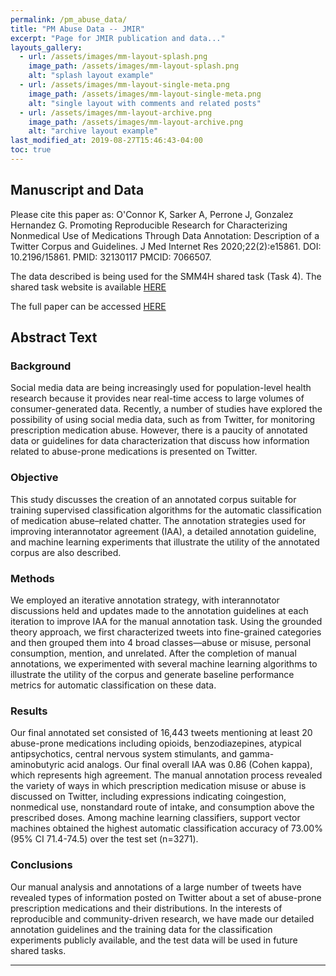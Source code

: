 ```yaml
---
permalink: /pm_abuse_data/
title: "PM Abuse Data -- JMIR"
excerpt: "Page for JMIR publication and data..."
layouts_gallery:
  - url: /assets/images/mm-layout-splash.png
    image_path: /assets/images/mm-layout-splash.png
    alt: "splash layout example"
  - url: /assets/images/mm-layout-single-meta.png
    image_path: /assets/images/mm-layout-single-meta.png
    alt: "single layout with comments and related posts"
  - url: /assets/images/mm-layout-archive.png
    image_path: /assets/images/mm-layout-archive.png
    alt: "archive layout example"
last_modified_at: 2019-08-27T15:46:43-04:00
toc: true
---
```

## Manuscript and Data

Please cite this paper as: 
O'Connor K, Sarker A, Perrone J, Gonzalez Hernandez G. Promoting Reproducible Research for Characterizing Nonmedical Use of Medications Through Data Annotation: Description of a Twitter Corpus and Guidelines. J Med Internet Res 2020;22(2):e15861. DOI: 10.2196/15861. PMID: 32130117 PMCID: 7066507.


The data described is being used for the SMM4H shared task (Task 4). The shared task website is available [HERE]( https://competitions.codalab.org/competitions/23705?secret_key=aeda0cb9-a3da-4e4f-9d6a-d639355b455e)

The full paper can be accessed [HERE](https://www.jmir.org/2020/2/e15861/)


## Abstract Text

### Background
Social media data are being increasingly used for population-level health research because it provides near real-time access to large volumes of consumer-generated data. Recently, a number of studies have explored the possibility of using social media data, such as from Twitter, for monitoring prescription medication abuse. However, there is a paucity of annotated data or guidelines for data characterization that discuss how information related to abuse-prone medications is presented on Twitter.

### Objective 
This study discusses the creation of an annotated corpus suitable for training supervised classification algorithms for the automatic classification of medication abuse–related chatter. The annotation strategies used for improving interannotator agreement (IAA), a detailed annotation guideline, and machine learning experiments that illustrate the utility of the annotated corpus are also described.

### Methods 
We employed an iterative annotation strategy, with interannotator discussions held and updates made to the annotation guidelines at each iteration to improve IAA for the manual annotation task. Using the grounded theory approach, we first characterized tweets into fine-grained categories and then grouped them into 4 broad classes—abuse or misuse, personal consumption, mention, and unrelated. After the completion of manual annotations, we experimented with several machine learning algorithms to illustrate the utility of the corpus and generate baseline performance metrics for automatic classification on these data.

### Results 
Our final annotated set consisted of 16,443 tweets mentioning at least 20 abuse-prone medications including opioids, benzodiazepines, atypical antipsychotics, central nervous system stimulants, and gamma-aminobutyric acid analogs. Our final overall IAA was 0.86 (Cohen kappa), which represents high agreement. The manual annotation process revealed the variety of ways in which prescription medication misuse or abuse is discussed on Twitter, including expressions indicating coingestion, nonmedical use, nonstandard route of intake, and consumption above the prescribed doses. Among machine learning classifiers, support vector machines obtained the highest automatic classification accuracy of 73.00% (95% CI 71.4-74.5) over the test set (n=3271).

### Conclusions 
Our manual analysis and annotations of a large number of tweets have revealed types of information posted on Twitter about a set of abuse-prone prescription medications and their distributions. In the interests of reproducible and community-driven research, we have made our detailed annotation guidelines and the training data for the classification experiments publicly available, and the test data will be used in future shared tasks.

<!-- - Bundled as a "theme gem" for easier install/upgrading.
- Compatible with GitHub Pages.
- Support for Jekyll's built-in Sass/SCSS preprocessor.
- Nine different skins (color variations).
- Several responsive layout options (single, archive index, search, splash, and paginated home page).
- Optimized for search engines with support for [Twitter Cards](https://dev.twitter.com/cards/overview) and [Open Graph](http://ogp.me/) data
- Optional [header images](https://mmistakes.github.io/minimal-mistakes/docs/layouts/#headers), [custom sidebars](https://mmistakes.github.io/minimal-mistakes/docs/layouts/#sidebars), [table of contents](https://mmistakes.github.io/minimal-mistakes/docs/helpers/#table-of-contents), [galleries](https://mmistakes.github.io/minimal-mistakes/docs/helpers/#gallery), related posts, [breadcrumb links](https://mmistakes.github.io/minimal-mistakes/docs/configuration/#breadcrumb-navigation-beta), [navigation lists](https://mmistakes.github.io/minimal-mistakes/docs/helpers/#navigation-list), and more.
- Commenting support (powered by [Disqus](https://disqus.com/), [Facebook](https://developers.facebook.com/docs/plugins/comments), [Discourse](https://www.discourse.org/), [utterances](https://utteranc.es/), static-based via [Staticman v1 and v2](https://staticman.net/), and custom).
- [Google Analytics](https://www.google.com/analytics/) support.
- UI localized text in English (default), Brazilian Portuguese (Português brasileiro), Catalan, Chinese, Danish, Dutch, French (Français), German (Deutsch), Greek, Hindi (हिंदी), Hungarian, Indonesian, Italian (Italiano), Japanese, Korean, Malayalam, Nepali (Nepalese), Persian (فارسی), Polish, Punjabi (ਪੰਜਾਬੀ), Romanian, Russian, Slovak, Spanish (Español), Swedish, Thai, Turkish (Türkçe), and Vietnamese. -->




<!-- | Name                                        | Description                                           |
| ------------------------------------------- | ----------------------------------------------------- |
| [Post with Header Image][header-image-post] | A post with a large header image. |
| [HTML Tags and Formatting Post][html-tags-post] | A variety of common markup showing how the theme styles them. |
| [Syntax Highlighting Post][syntax-post] | Post displaying highlighted code. |
| [Post with a Gallery][gallery-post] | A post showing several images wrapped in `<figure>` elements. |
| [Sample Collection Page][sample-collection] | Single page from a collection. |
| [Categories Archive][categories-archive] | Posts grouped by category. |
| [Tags Archive][tags-archive] | Posts grouped by tag. |

For even more demo pages check the [posts archive][year-archive].

[sample-collection]: {{ "/recipes/chocolate-chip-cookies/" | relative_url }}
[categories-archive]: {{ "/categories/" | relative_url }}
[tags-archive]: {{ "/tags/" | relative_url }}
[year-archive]: {{ "/year-archive/" | relative_url }} -->

---




<!-- ### Icons + Demo Images:

- [The Noun Project](https://thenounproject.com) -- Garrett Knoll, Arthur Shlain, and [tracy tam](https://thenounproject.com/tracytam)
- [Font Awesome](http://fontawesome.io/)
- [Unsplash](https://unsplash.com/)

### Other:

- [Jekyll](https://jekyllrb.com/)
- [jQuery](https://jquery.com/)
- [Susy](http://susy.oddbird.net/)
- [Breakpoint](http://breakpoint-sass.com/)
- [Magnific Popup](http://dimsemenov.com/plugins/magnific-popup/)
- [FitVids.JS](http://fitvidsjs.com/)
- Greedy Navigation - [lukejacksonn](https://codepen.io/lukejacksonn/pen/PwmwWV)
- [jQuery Smooth Scroll](https://github.com/kswedberg/jquery-smooth-scroll)
- [Lunr](http://lunrjs.com)

---

Minimal Mistakes is designed, developed, and maintained by Michael Rose. Just another boring, tattooed, designer from Buffalo New York. -->
